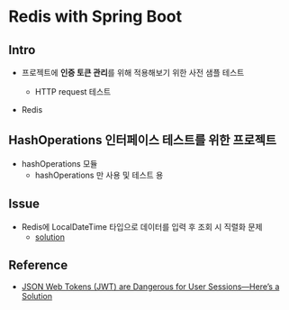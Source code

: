 # Redis with Spring Boot

## Intro

- 프로젝트에 **인증 토큰 관리**를 위해 적용해보기 위한 사전 샘플 테스트
	- HTTP request 테스트

- Redis

## HashOperations 인터페이스 테스트를 위한 프로젝트

- hashOperations 모듈
  - hashOperations 만 사용 및 테스트 용

## Issue

- Redis에 LocalDateTime 타입으로 데이터를 입력 후 조회 시 직렬화 문제
	- [solution](https://stackoverflow.com/questions/53267203/spring-data-redis-issue-while-storing-date)


## Reference 

- [JSON Web Tokens (JWT) are Dangerous for User Sessions—Here’s a Solution](https://redislabs.com/blog/json-web-tokens-jwt-are-dangerous-for-user-sessions/)
